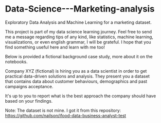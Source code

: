 # Data-Science---Marketing-analysis
Exploratory Data Analysis and Machine Learning for a marketing dataset.

This project is part of my data science learning journey. Feel free to send me a message regarding tips of any kind, like statistics, machine learning, visualizations, or even english grammar, I will be grateful. I hope that you find something useful here and learn with me too!

Below is provided a fictional background case study, more about it on the notebooks.

Company XYZ (fictional) is hiring you as a data scientist in order to get practical data-driven solutions and analysis. They present you a dataset that contains data about customer behaviours, demographics and past campaigns acceptance.

It's up to you to report what is the best approach the company should have based on your findings.

Note: The dataset is not mine. I got it from this repository: https://github.com/nailson/ifood-data-business-analyst-test
